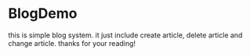 # BlogDemo
this is simple blog system.
it just include create article, delete article and change article.
thanks for your reading!
